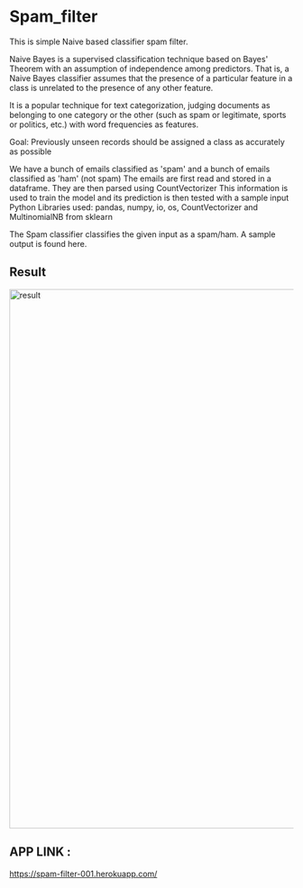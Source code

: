 # Spam_filter
This is simple Naive based classifier spam filter.

Naive Bayes is a supervised classification technique based on Bayes' Theorem with an assumption of independence among predictors. That is, a Naive Bayes classifier assumes that the presence of a particular feature in a class is unrelated to the presence of any other feature.

It is a popular technique for text categorization, judging documents as belonging to one category or the other (such as spam or legitimate, sports or politics, etc.) with word frequencies as features.

Goal: Previously unseen records should be assigned a class as accurately as possible

We have a bunch of emails classified as 'spam' and a bunch of emails classified as 'ham' (not spam)
The emails are first read and stored in a dataframe. They are then parsed using CountVectorizer
This information is used to train the model and its prediction is then tested with a sample input
Python Libraries used: pandas, numpy, io, os, CountVectorizer and MultinomialNB from sklearn

The Spam classifier classifies the given input as a spam/ham. A sample output is found here.

## Result
<img width="957" alt="result" src="https://user-images.githubusercontent.com/57071101/82764469-782a2900-9e2c-11ea-9812-0360ca0869da.PNG">

## APP LINK :
https://spam-filter-001.herokuapp.com/
